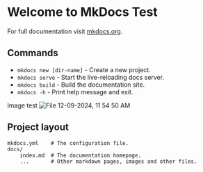 # Welcome to MkDocs Test

For full documentation visit [mkdocs.org](https://www.mkdocs.org).

## Commands

* `mkdocs new [dir-name]` - Create a new project.
* `mkdocs serve` - Start the live-reloading docs server.
* `mkdocs build` - Build the documentation site.
* `mkdocs -h` - Print help message and exit.

Image test 
![File 12-09-2024, 11 54 50 AM](https://github.com/user-attachments/assets/e3e79e12-43ff-4507-8450-c57d2c5efccc)

## Project layout

    mkdocs.yml    # The configuration file.
    docs/
        index.md  # The documentation homepage.
        ...       # Other markdown pages, images and other files.
